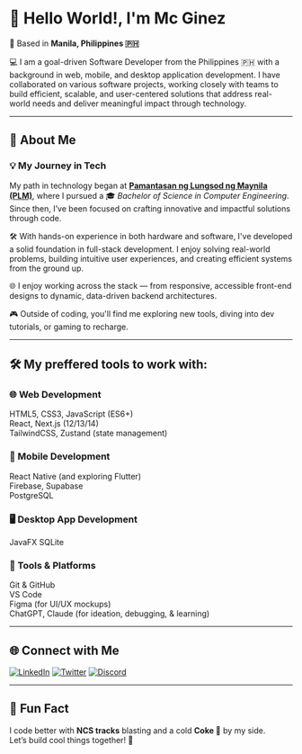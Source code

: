 # 👋 Hello World!, I'm Mc Ginez

📍 Based in **Manila, Philippines 🇵🇭** 

💻 I am a goal-driven Software Developer from the Philippines 🇵🇭 with a background in web, mobile, and desktop application development. I have collaborated on various software projects, working closely with teams to build efficient, scalable, and user-centered solutions that address real-world needs and deliver meaningful impact through technology.

---

## 🚀 About Me

### 💡 My Journey in Tech  

My path in technology began at <a href="https://www.plm.edu.ph/" target="_blank" rel="noopener noreferrer"><strong>Pamantasan ng Lungsod ng Maynila (PLM)</strong></a>, where I pursued a 🎓 *Bachelor of Science in Computer Engineering*. Since then, I’ve been focused on crafting innovative and impactful solutions through code.


🛠️ With hands-on experience in both hardware and software, I've developed a solid foundation in full-stack development. I enjoy solving real-world problems, building intuitive user experiences, and creating efficient systems from the ground up.  

🌐 I enjoy working across the stack — from responsive, accessible front-end designs to dynamic, data-driven backend architectures.  

🎮 Outside of coding, you'll find me exploring new tools, diving into dev tutorials, or gaming to recharge.

---

## 🛠️ My preffered tools to work with:

### 🌐 Web Development  
HTML5, CSS3, JavaScript (ES6+)  
React, Next.js (12/13/14)  
TailwindCSS, Zustand (state management)


### 📱 Mobile Development  
React Native (and exploring Flutter)  
Firebase, Supabase  
PostgreSQL

### 🖥️ Desktop App Development  
JavaFX 
SQLite 

### 🧰 Tools & Platforms  
Git & GitHub  
VS Code  
Figma (for UI/UX mockups)  
ChatGPT, Claude (for ideation, debugging, & learning)

---

## 🌐 Connect with Me

[![LinkedIn](https://img.shields.io/badge/-LinkedIn-0A66C2?style=for-the-badge&logo=linkedin&logoColor=white)](https://www.linkedin.com/in/mcginez)
[![Twitter](https://img.shields.io/badge/-Twitter-1DA1F2?style=for-the-badge&logo=twitter&logoColor=white)](https://x.com/mc_ggez)
[![Discord](https://img.shields.io/badge/-Discord-5865F2?style=for-the-badge&logo=discord&logoColor=white)](https://discordapp.com/users/elonnmusk.)

---

## 💬 Fun Fact  
I code better with **NCS tracks** blasting and a cold **Coke 🥤** by my side.  
Let’s build cool things together! 🙌
